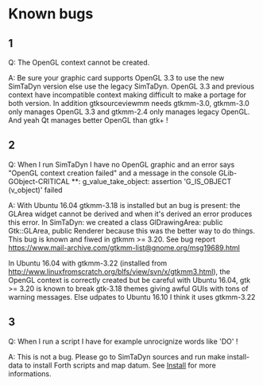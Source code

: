 # Known bugs

## 1

Q: The OpenGL context cannot be created.

A: Be sure your graphic card supports OpenGL 3.3 to use the new
SimTaDyn version else use the legacy SimTaDyn. OpenGL 3.3 and previous
context have incompatible context making difficult to make a portage
for both version. In addition gtksourceviewmm needs gtkmm-3.0,
gtkmm-3.0 only manages OpenGL 3.3 and gtkmm-2.4 only manages legacy
OpenGL. And yeah Qt manages better OpenGL than gtk+ !

## 2

Q: When I run SimTaDyn I have no OpenGL graphic and an error says
"OpenGL context creation failed" and a message in the console
GLib-GObject-CRITICAL **: g_value_take_object: assertion 'G_IS_OBJECT
(v_object)' failed

A: With Ubuntu 16.04 gtkmm-3.18 is installed but an bug is present:
the GLArea widget cannot be derived and when it's derived an error
produces this error. In SimTaDyn: we created a class GlDrawingArea:
public Gtk::GLArea, public Renderer because this was the better way to
do things. This bug is known and fiwed in gtkmm >= 3.20. See bug
report https://www.mail-archive.com/gtkmm-list@gnome.org/msg19689.html

In Ubuntu 16.04 with gtkmm-3.22 (installed from
http://www.linuxfromscratch.org/blfs/view/svn/x/gtkmm3.html), the
OpenGL context is correctly created but be careful with Ubuntu 16.04,
gtk >= 3.20 is known to break gtk-3.18 themes giving awful GUIs with
tons of warning messages. Else udpates to Ubuntu 16.10 I think it uses
gtkmm-3.22

## 3

Q: When I run a script I have for example unrocignize words like
'DO' !

A: This is not a bug. Please go to SimTaDyn sources and run make
install-data to install Forth scripts and map datum.  See
[Install](https://github.com/Lecrapouille/SimTaDyn/blob/master/doc/Install.md)
for more informations.
